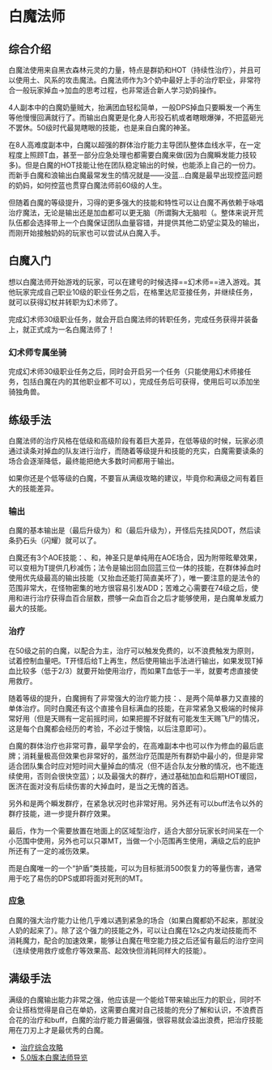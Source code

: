 # 白魔法师
<FloatTOC />

## 综合介绍

白魔法使用来自黑衣森林元灵的力量，特点是群奶和HOT（持续性治疗），并且可以使用土、风系的攻击魔法。白魔法师作为3个奶中最好上手的治疗职业，非常符合一般玩家掉血→加血的思考过程，也非常适合新人学习奶妈操作。

4人副本中的白魔奶量贼大，抬满团血轻松简单，一般DPS掉血只要瞬发一个再生等他慢慢回满就行了。而输出白魔更是化身人形投石机或者瞎眼爆弹，不把蓝砸光不罢休。50级时代最晃瞎眼的技能，也是来自白魔的神圣。

在8人高难度副本中，白魔以超强的群体治疗能力主导团队整体血线水平，在一定程度上照顾T血，甚至一部分应急处理也都需要白魔来做(因为白魔瞬发能力技较多)。但是白魔的HOT技能让他在团队稳定输出的时候，也能添上自己的一份力。而新手白魔和浪输出白魔最常发生的情况就是——没蓝…白魔是最早出现控蓝问题的奶妈，如何控蓝也贯穿白魔法师前60级的人生。

但随着白魔的等级提升，习得的更多强大的技能和特性可以让白魔不再依赖于咏唱治疗魔法，无论是输出还是加血都可以更无脑（所谓胸大无脑啦（。整体来说开荒队伍都会选择带上一个白魔保证团队血量容错，并提供其他二奶望尘莫及的输出，而刚开始接触奶妈的玩家也可以尝试从白魔入手。

## 白魔入门

想以白魔法师开始游戏的玩家，可以在建号的时候选择==幻术师==进入游戏。其他玩家完成自己职业10级的职业任务之后，在格里达尼亚接任务<quest name="如何加入幻术师行会" />，并继续<quest name="融入自然的幻术师" />任务，就可以获得幻杖并转职为幻术师了。

完成幻术师30级职业任务<quest name="领悟自然" type="plus" />，就会开启白魔法师的转职任务<quest name="伟人的后继者" type="plus" />，完成任务获得<item name="白魔法师之证" />并装备上，就正式成为一名白魔法师了！

### 幻术师专属坐骑

完成幻术师30级职业任务<quest name="领悟自然" type="plus" />之后，同时会开启另一个任务<quest type="plus" name="我唯一的希望" />（只能使用幻术师接任务，包括白魔在内的其他职业都不可以），完成任务后可获得<item name="独角兽笛" />，使用后可以添加坐骑独角兽。

## 练级手法

白魔法师的治疗风格在低级和高级阶段有着巨大差异，在低等级的时候，玩家必须通过读条对掉血的队友进行治疗，而随着等级提升和技能的充实，白魔需要读条的场合会逐渐降低，最终能把绝大多数时间都用于输出。

如果你还是个低等级的白魔，不要盲从满级攻略的建议，毕竟你和满级之间有着巨大的技能差异。

<IncludePage file="_includes/basic/healer.md" />

### 输出

白魔的基本输出是<Action name="疾风" />（最后升级为<Action name="天辉" />）和<Action name="飞石" />（最后升级为<Action name="闪耀" />），开怪后先挂风DOT，然后读条扔石头（闪耀）就可以了。

白魔还有3个AOE技能：<Action name="神圣" />、<Action name="法令" />和<Action name="苦难之心" />，神圣只是单纯用在AOE场合，因为附带眩晕效果，可以变相为T提供几秒减伤；法令是输出回血回蓝三位一体的技能，在群体掉血时使用优先级最高的输出技能（又抬血还能打简直美坏了），唯一要注意的是法令的范围非常大，在怪物密集的地方很容易引发ADD；苦难之心需要在74级之后，使用<Action name="安慰之心" />和<Action name="狂喜之心" />进行治疗获得血百合层数，攒够一朵血百合之后才能够使用，是白魔单发威力最大的技能。

### 治疗

在50级之前的白魔，以<Action name="再生" />配合<Action name="治疗" />为主，治疗可以触发免费的<Action name="救疗" />，以不浪费触发为原则，试着控制血量吧。T开怪后给T上再生，然后使用输出手法进行输出，如果发现T掉血比较多（低于2/3）就要开始使用治疗，而如果T血低于一半，就要考虑直接使用救疗。

随着等级的提升，白魔拥有了非常强大的治疗能力技：<Action name="安慰之心" />、<Action name="神名" />是两个简单暴力又直接的单体治疗。同时白魔还有<Action name="天赐祝福" />这个直接令目标满血的技能，在非常紧急又极端的时候非常好用（但是天赐有一定前摇时间，如果把握不好就有可能发生天赐飞尸的情况，这是每个白魔都会经历的考验，不必过于懊恼，以后注意即可）。

白魔的群体治疗也非常可靠，最早学会的<Action name="医治" />，在高难副本中也可以作为修血的最后底牌；消耗量极高但效果也非常好的<Action name="愈疗" />，虽然治疗范围是所有群奶中最小的，但是非常适合团队集合时应对短时间大量掉血的情况（但不适合队友分散的情况，也不能连续使用，否则会很快空蓝）；以及最强大的群疗<Action name="医济" />，通过基础加血和后期HOT缓回，医济在面对没有后续伤害的大掉血时，是当之无愧的首选。

另外<Action name="法令" />和<Action name="狂喜之心" />是两个瞬发群疗，在紧急状况时也非常好用。另外还有<Action name="全大赦" />可以buff法令以外的群疗技能，进一步提升群疗效果。

最后，<Action name="庇护所" />作为一个需要放置在地面上的区域型治疗，适合大部分玩家长时间呆在一个小范围中使用，另外也可以只罩MT，当做一个小范围再生使用，满级之后的庇护所还有了一定的减伤效果。

而<Action name="神祝祷" />是白魔唯一的一个“护盾”类技能，可以为目标抵消500恢复力的等量伤害，通常用于吃了易伤的DPS或即将面对死刑的MT。

### 应急

白魔的强大治疗能力让他几乎难以遇到紧急的场合（如果白魔都奶不起来，那就没人奶的起来了）。除了<Action name="天赐祝福" />这个强力的技能之外，<Action name="无中生有" />可以让白魔在12s之内发动技能而不消耗魔力，配合<Action name="神速咏唱" />的加速效果，能够让白魔在甩空能力技之后还留有最后的治疗空间（连续使用救疗或愈疗等效果高、起效快但消耗同样大的技能）。

## 满级手法

满级的白魔输出能力非常之强，他应该是一个能给T带来输出压力的职业，同时不会让搭档觉得是自己在单奶，这需要白魔对自己技能的充分了解和认识，不浪费百合花的治疗和buff，白魔的治疗能力普遍偏强，很容易就会溢出浪费，把治疗技能用在刀刃上才是最优秀的白魔。

* [治疗综合攻略](https://bbs.nga.cn/read.php?tid=18628056)
* [5.0版本白魔法师导览](https://bbs.nga.cn/read.php?tid=18714522)
